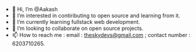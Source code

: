 - 👋 Hi, I’m @Aakash
- 👀 I’m interested in contiributing to open source and learning from it.
- 🌱 I’m currently learning fullstack web development.
- 💞️ I’m looking to collaborate on open source projects.
- 📫 How to reach me : email : theskydevs@gmail.com ; contact number : 6203710265.

<!---
theskydevs/theskydevs is a ✨ special ✨ repository because its `README.md` (this file) appears on your GitHub profile.
You can click the Preview link to take a look at your changes.
--->
